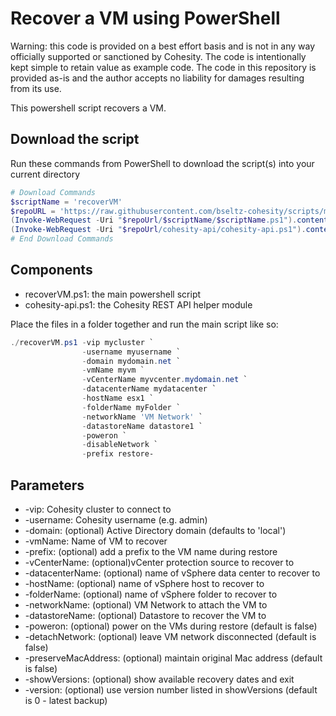 # Recover a VM using PowerShell

Warning: this code is provided on a best effort basis and is not in any way officially supported or sanctioned by Cohesity. The code is intentionally kept simple to retain value as example code. The code in this repository is provided as-is and the author accepts no liability for damages resulting from its use.

This powershell script recovers a VM.

## Download the script

Run these commands from PowerShell to download the script(s) into your current directory

```powershell
# Download Commands
$scriptName = 'recoverVM'
$repoURL = 'https://raw.githubusercontent.com/bseltz-cohesity/scripts/master/powershell'
(Invoke-WebRequest -Uri "$repoUrl/$scriptName/$scriptName.ps1").content | Out-File "$scriptName.ps1"; (Get-Content "$scriptName.ps1") | Set-Content "$scriptName.ps1"
(Invoke-WebRequest -Uri "$repoUrl/cohesity-api/cohesity-api.ps1").content | Out-File cohesity-api.ps1; (Get-Content cohesity-api.ps1) | Set-Content cohesity-api.ps1
# End Download Commands
```

## Components

* recoverVM.ps1: the main powershell script
* cohesity-api.ps1: the Cohesity REST API helper module

Place the files in a folder together and run the main script like so:

```powershell
./recoverVM.ps1 -vip mycluster `
                -username myusername `
                -domain mydomain.net `
                -vmName myvm `
                -vCenterName myvcenter.mydomain.net `
                -datacenterName mydatacenter `
                -hostName esx1 `
                -folderName myFolder `
                -networkName 'VM Network' `
                -datastoreName datastore1 `
                -poweron `
                -disableNetwork `
                -prefix restore-
```

## Parameters

* -vip: Cohesity cluster to connect to
* -username: Cohesity username (e.g. admin)
* -domain: (optional) Active Directory domain (defaults to 'local')
* -vmName: Name of VM to recover
* -prefix: (optional) add a prefix to the VM name during restore
* -vCenterName: (optional)vCenter protection source to recover to
* -datacenterName: (optional) name of vSphere data center to recover to
* -hostName: (optional) name of vSphere host to recover to
* -folderName: (optional) name of vSphere folder to recover to
* -networkName: (optional) VM Network to attach the VM to
* -datastoreName: (optional) Datastore to recover the VM to
* -poweron: (optional) power on the VMs during restore (default is false)
* -detachNetwork: (optional) leave VM network disconnected (default is false)
* -preserveMacAddress: (optional) maintain original Mac address (default is false)
* -showVersions: (optional) show available recovery dates and exit
* -version: (optional) use version number listed in showVersions (default is 0 - latest backup)
